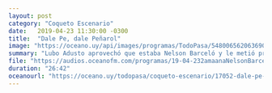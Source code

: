 ```yaml
---
layout: post
category: "Coqueto Escenario"
date:   2019-04-23 11:30:00 -0300
title:  "Dale Pe, dale Peñarol"
image: "https://oceano.uy/api/images/programas/TodoPasa/5480065620636909036677918289659561739835789n.jpg"
summary: "Lubo Adusto aprovechó que estaba Nelson Barceló y le metió presión con un duro ping pong. Además presentó su propia versión de la canción de Andy Vila: \"De chiquito me enseñaron que en la cancha de Cerrito violaron a RoboCop\"."
file: "https://audios.oceanofm.com/programas/19-04-232amaanaNelsonBarceloCoquetoescenario.mp3"
duration: "26:42"
oceanourl: "https://oceano.uy/todopasa/coqueto-escenario/17052-dale-pe-dale-penarol"
---
```

  
